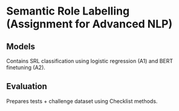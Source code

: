 # Semantic Role Labelling (Assignment for Advanced NLP)

## Models

Contains SRL classification using logistic regression (A1) and BERT finetuning (A2).

## Evaluation

Prepares tests + challenge dataset using Checklist methods.
